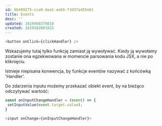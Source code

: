 ```yaml
---
id: 66489275-cca9-4aa1-aeb5-f3d37a455e61
title: Events
desc: ''
updated: 1619468379810
created: 1619382601025
---
```


``` javascript
<button onClick={clickHandler} />
```

Wskazujemy tutaj tylko funkcję zamiast ją wywoływać.
Kiedy ją wywołamy zostanie ona egzekwowana w momencie parsowania kodu JSX, a nie po kliknięciu.

Istnieje niepisana konwencja, by funkcje eventów nazywać z końcówką 'Handler'.

Do zdarzenia inputu możemy przekazać obiekt event, by na bieżąco odczytywać wartość:

``` javascript
const onInputChangeHandler = (event) => {
 setInputValue(event.target.value);
}

<input onChange={onInputChangeHandler}>
```